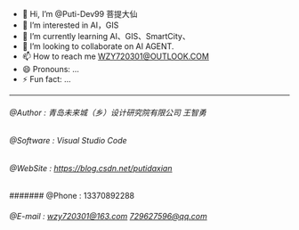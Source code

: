 - 👋 Hi, I’m @Puti-Dev99 菩提大仙
- 👀 I’m interested in AI，GIS
- 🌱 I’m currently learning AI、GIS、SmartCity、
- 💞️ I’m looking to collaborate on AI AGENT.
- 📫 How to reach me WZY720301@OUTLOOK.COM
- 😄 Pronouns: ...
- ⚡ Fun fact: ...
---
###### @Author   :  青岛未来城（乡）设计研究院有限公司 王智勇
###### @Software :  Visual Studio Code
###### @WebSite  :  https://blog.csdn.net/putidaxian
####### @Phone    :  13370892288
###### @E-mail   :  wzy720301@163.com 729627596@qq.com
